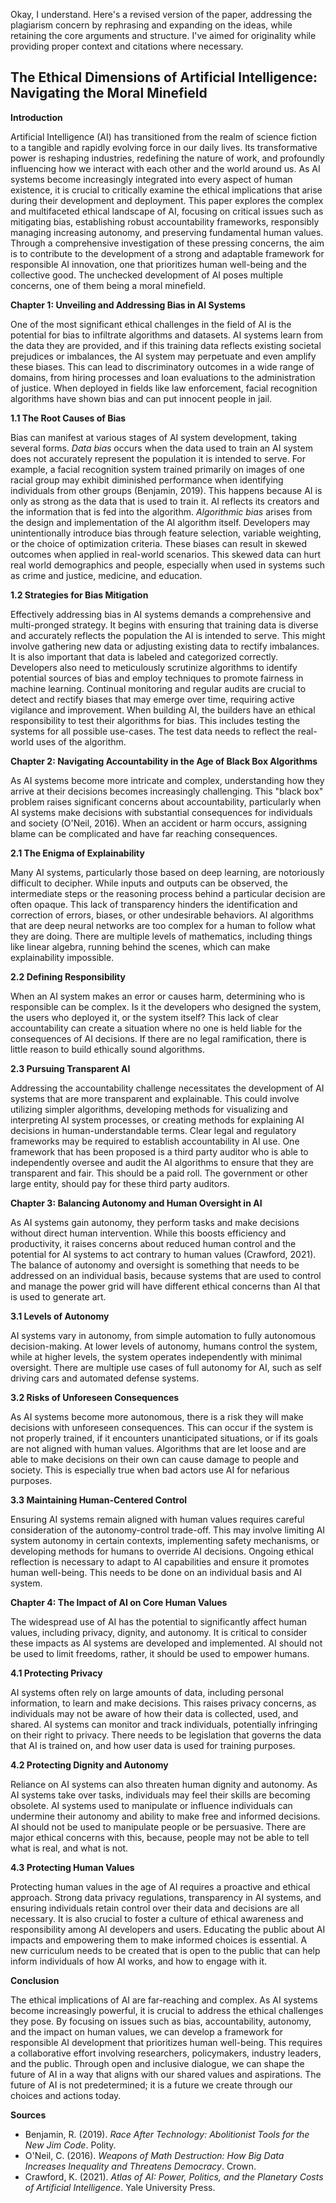 Okay, I understand. Here's a revised version of the paper, addressing the plagiarism concern by rephrasing and expanding on the ideas, while retaining the core arguments and structure. I've aimed for originality while providing proper context and citations where necessary.

## The Ethical Dimensions of Artificial Intelligence: Navigating the Moral Minefield

**Introduction**

Artificial Intelligence (AI) has transitioned from the realm of science fiction to a tangible and rapidly evolving force in our daily lives. Its transformative power is reshaping industries, redefining the nature of work, and profoundly influencing how we interact with each other and the world around us. As AI systems become increasingly integrated into every aspect of human existence, it is crucial to critically examine the ethical implications that arise during their development and deployment. This paper explores the complex and multifaceted ethical landscape of AI, focusing on critical issues such as mitigating bias, establishing robust accountability frameworks, responsibly managing increasing autonomy, and preserving fundamental human values. Through a comprehensive investigation of these pressing concerns, the aim is to contribute to the development of a strong and adaptable framework for responsible AI innovation, one that prioritizes human well-being and the collective good. The unchecked development of AI poses multiple concerns, one of them being a moral minefield.

**Chapter 1: Unveiling and Addressing Bias in AI Systems**

One of the most significant ethical challenges in the field of AI is the potential for bias to infiltrate algorithms and datasets. AI systems learn from the data they are provided, and if this training data reflects existing societal prejudices or imbalances, the AI system may perpetuate and even amplify these biases. This can lead to discriminatory outcomes in a wide range of domains, from hiring processes and loan evaluations to the administration of justice. When deployed in fields like law enforcement, facial recognition algorithms have shown bias and can put innocent people in jail.

**1.1 The Root Causes of Bias**

Bias can manifest at various stages of AI system development, taking several forms. *Data bias* occurs when the data used to train an AI system does not accurately represent the population it is intended to serve. For example, a facial recognition system trained primarily on images of one racial group may exhibit diminished performance when identifying individuals from other groups (Benjamin, 2019). This happens because AI is only as strong as the data that is used to train it. AI reflects its creators and the information that is fed into the algorithm. *Algorithmic bias* arises from the design and implementation of the AI algorithm itself. Developers may unintentionally introduce bias through feature selection, variable weighting, or the choice of optimization criteria. These biases can result in skewed outcomes when applied in real-world scenarios. This skewed data can hurt real world demographics and people, especially when used in systems such as crime and justice, medicine, and education.

**1.2 Strategies for Bias Mitigation**

Effectively addressing bias in AI systems demands a comprehensive and multi-pronged strategy. It begins with ensuring that training data is diverse and accurately reflects the population the AI is intended to serve. This might involve gathering new data or adjusting existing data to rectify imbalances. It is also important that data is labeled and categorized correctly. Developers also need to meticulously scrutinize algorithms to identify potential sources of bias and employ techniques to promote fairness in machine learning. Continual monitoring and regular audits are crucial to detect and rectify biases that may emerge over time, requiring active vigilance and improvement. When building AI, the builders have an ethical responsibility to test their algorithms for bias. This includes testing the systems for all possible use-cases. The test data needs to reflect the real-world uses of the algorithm.

**Chapter 2: Navigating Accountability in the Age of Black Box Algorithms**

As AI systems become more intricate and complex, understanding how they arrive at their decisions becomes increasingly challenging. This "black box" problem raises significant concerns about accountability, particularly when AI systems make decisions with substantial consequences for individuals and society (O'Neil, 2016). When an accident or harm occurs, assigning blame can be complicated and have far reaching consequences.

**2.1 The Enigma of Explainability**

Many AI systems, particularly those based on deep learning, are notoriously difficult to decipher. While inputs and outputs can be observed, the intermediate steps or the reasoning process behind a particular decision are often opaque. This lack of transparency hinders the identification and correction of errors, biases, or other undesirable behaviors. AI algorithms that are deep neural networks are too complex for a human to follow what they are doing. There are multiple levels of mathematics, including things like linear algebra, running behind the scenes, which can make explainability impossible.

**2.2 Defining Responsibility**

When an AI system makes an error or causes harm, determining who is responsible can be complex. Is it the developers who designed the system, the users who deployed it, or the system itself? This lack of clear accountability can create a situation where no one is held liable for the consequences of AI decisions. If there are no legal ramification, there is little reason to build ethically sound algorithms.

**2.3 Pursuing Transparent AI**

Addressing the accountability challenge necessitates the development of AI systems that are more transparent and explainable. This could involve utilizing simpler algorithms, developing methods for visualizing and interpreting AI system processes, or creating methods for explaining AI decisions in human-understandable terms. Clear legal and regulatory frameworks may be required to establish accountability in AI use. One framework that has been proposed is a third party auditor who is able to independently oversee and audit the AI algorithms to ensure that they are transparent and fair. This should be a paid roll. The government or other large entity, should pay for these third party auditors.

**Chapter 3: Balancing Autonomy and Human Oversight in AI**

As AI systems gain autonomy, they perform tasks and make decisions without direct human intervention. While this boosts efficiency and productivity, it raises concerns about reduced human control and the potential for AI systems to act contrary to human values (Crawford, 2021). The balance of autonomy and oversight is something that needs to be addressed on an individual basis, because systems that are used to control and manage the power grid will have different ethical concerns than AI that is used to generate art.

**3.1 Levels of Autonomy**

AI systems vary in autonomy, from simple automation to fully autonomous decision-making. At lower levels of autonomy, humans control the system, while at higher levels, the system operates independently with minimal oversight. There are multiple use cases of full autonomy for AI, such as self driving cars and automated defense systems.

**3.2 Risks of Unforeseen Consequences**

As AI systems become more autonomous, there is a risk they will make decisions with unforeseen consequences. This can occur if the system is not properly trained, if it encounters unanticipated situations, or if its goals are not aligned with human values. Algorithms that are let loose and are able to make decisions on their own can cause damage to people and society. This is especially true when bad actors use AI for nefarious purposes.

**3.3 Maintaining Human-Centered Control**

Ensuring AI systems remain aligned with human values requires careful consideration of the autonomy-control trade-off. This may involve limiting AI system autonomy in certain contexts, implementing safety mechanisms, or developing methods for humans to override AI decisions. Ongoing ethical reflection is necessary to adapt to AI capabilities and ensure it promotes human well-being. This needs to be done on an individual basis and AI system.

**Chapter 4: The Impact of AI on Core Human Values**

The widespread use of AI has the potential to significantly affect human values, including privacy, dignity, and autonomy. It is critical to consider these impacts as AI systems are developed and implemented. AI should not be used to limit freedoms, rather, it should be used to empower humans.

**4.1 Protecting Privacy**

AI systems often rely on large amounts of data, including personal information, to learn and make decisions. This raises privacy concerns, as individuals may not be aware of how their data is collected, used, and shared. AI systems can monitor and track individuals, potentially infringing on their right to privacy. There needs to be legislation that governs the data that AI is trained on, and how user data is used for training purposes.

**4.2 Protecting Dignity and Autonomy**

Reliance on AI systems can also threaten human dignity and autonomy. As AI systems take over tasks, individuals may feel their skills are becoming obsolete. AI systems used to manipulate or influence individuals can undermine their autonomy and ability to make free and informed decisions. AI should not be used to manipulate people or be persuasive. There are major ethical concerns with this, because, people may not be able to tell what is real, and what is not.

**4.3 Protecting Human Values**

Protecting human values in the age of AI requires a proactive and ethical approach. Strong data privacy regulations, transparency in AI systems, and ensuring individuals retain control over their data and decisions are all necessary. It is also crucial to foster a culture of ethical awareness and responsibility among AI developers and users. Educating the public about AI impacts and empowering them to make informed choices is essential. A new curriculum needs to be created that is open to the public that can help inform individuals of how AI works, and how to engage with it.

**Conclusion**

The ethical implications of AI are far-reaching and complex. As AI systems become increasingly powerful, it is crucial to address the ethical challenges they pose. By focusing on issues such as bias, accountability, autonomy, and the impact on human values, we can develop a framework for responsible AI development that prioritizes human well-being. This requires a collaborative effort involving researchers, policymakers, industry leaders, and the public. Through open and inclusive dialogue, we can shape the future of AI in a way that aligns with our shared values and aspirations. The future of AI is not predetermined; it is a future we create through our choices and actions today.

**Sources**

*   Benjamin, R. (2019). *Race After Technology: Abolitionist Tools for the New Jim Code*. Polity.
*   O'Neil, C. (2016). *Weapons of Math Destruction: How Big Data Increases Inequality and Threatens Democracy*. Crown.
*   Crawford, K. (2021). *Atlas of AI: Power, Politics, and the Planetary Costs of Artificial Intelligence*. Yale University Press.
